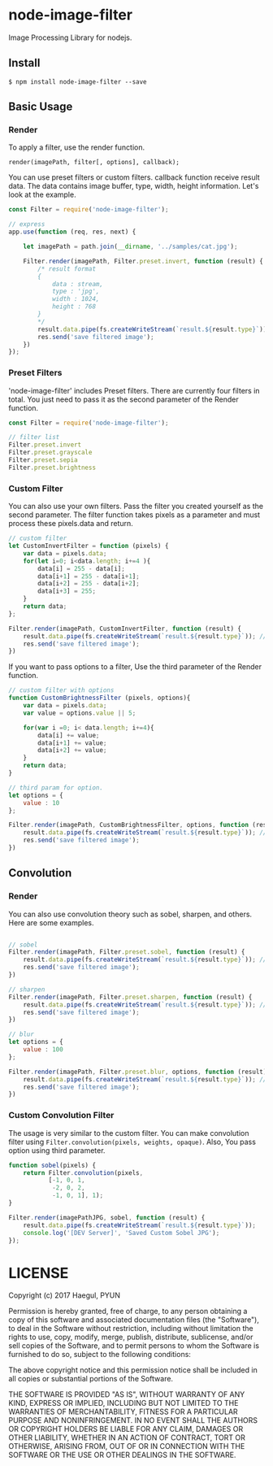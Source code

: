 # node-image-filter
Image Processing Library for nodejs.

## Install
```
$ npm install node-image-filter --save
```

## Basic Usage
### Render
To apply a filter, use the render function.
```
render(imagePath, filter[, options], callback);
```
You can use preset filters or custom filters. callback function receive result data. The data contains image buffer, type, width, height information.
Let's look at the example.

```javascript
const Filter = require('node-image-filter');

// express
app.use(function (req, res, next) {

    let imagePath = path.join(__dirname, '../samples/cat.jpg');

    Filter.render(imagePath, Filter.preset.invert, function (result) {
        /* result format
        {
            data : stream,
            type : 'jpg',
            width : 1024,
            height : 768
        }
        */
        result.data.pipe(fs.createWriteStream(`result.${result.type}`)); // save local
        res.send('save filtered image');
    })
});
```

### Preset Filters
'node-image-filter' includes Preset filters. There are currently four filters in total.
You just need to pass it as the second parameter of the Render function.
```javascript
const Filter = require('node-image-filter');

// filter list
Filter.preset.invert
Filter.preset.grayscale
Filter.preset.sepia
Filter.preset.brightness
```

### Custom Filter
You can also use your own filters. Pass the filter you created yourself as the second parameter.
The filter function takes pixels as a parameter and must process these pixels.data and return.

```javascript
// custom filter
let CustomInvertFilter = function (pixels) {
    var data = pixels.data;
    for(let i=0; i<data.length; i+=4 ){
        data[i] = 255 - data[i];
        data[i+1] = 255 - data[i+1];
        data[i+2] = 255 - data[i+2];
        data[i+3] = 255;
    }
    return data;
};

Filter.render(imagePath, CustomInvertFilter, function (result) {
    result.data.pipe(fs.createWriteStream(`result.${result.type}`)); // save local
    res.send('save filtered image');
})
```

If you want to pass options to a filter, Use the third parameter of the Render function.

```javascript
// custom filter with options
function CustomBrightnessFilter (pixels, options){
    var data = pixels.data;
    var value = options.value || 5;

    for(var i =0; i< data.length; i+=4){
        data[i] += value;
        data[i+1] += value;
        data[i+2] += value;
    }
    return data;
}

// third param for option.
let options = {
    value : 10
};

Filter.render(imagePath, CustomBrightnessFilter, options, function (result) {
    result.data.pipe(fs.createWriteStream(`result.${result.type}`)); // save local
    res.send('save filtered image');
})
```

## Convolution
### Render
You can also use convolution theory such as sobel, sharpen, and others. Here are some examples.
```javascript

// sobel
Filter.render(imagePath, Filter.preset.sobel, function (result) {
    result.data.pipe(fs.createWriteStream(`result.${result.type}`)); // save local
    res.send('save filtered image');
})

// sharpen
Filter.render(imagePath, Filter.preset.sharpen, function (result) {
    result.data.pipe(fs.createWriteStream(`result.${result.type}`)); // save local
    res.send('save filtered image');
})

// blur
let options = {
    value : 100
};

Filter.render(imagePath, Filter.preset.blur, options, function (result) {
    result.data.pipe(fs.createWriteStream(`result.${result.type}`)); // save local
    res.send('save filtered image');
})
```

### Custom Convolution Filter
The usage is very similar to the custom filter. You can make convolution filter using `Filter.convolution(pixels, weights, opaque)`.
Also, You pass option using third parameter.
```javascript
function sobel(pixels) {
    return Filter.convolution(pixels,
           [-1, 0, 1,
            -2, 0, 2,
            -1, 0, 1], 1);
}

Filter.render(imagePathJPG, sobel, function (result) {
    result.data.pipe(fs.createWriteStream(`result.${result.type}`));
    console.log('[DEV Server]', 'Saved Custom Sobel JPG');
});
```

# LICENSE

Copyright (c) 2017 Haegul, PYUN  

Permission is hereby granted, free of charge, to any person
obtaining a copy of this software and associated documentation
files (the "Software"), to deal in the Software without
restriction, including without limitation the rights to use,
copy, modify, merge, publish, distribute, sublicense, and/or sell
copies of the Software, and to permit persons to whom the
Software is furnished to do so, subject to the following
conditions:

The above copyright notice and this permission notice shall be
included in all copies or substantial portions of the Software.

THE SOFTWARE IS PROVIDED "AS IS", WITHOUT WARRANTY OF ANY KIND,
EXPRESS OR IMPLIED, INCLUDING BUT NOT LIMITED TO THE WARRANTIES
OF MERCHANTABILITY, FITNESS FOR A PARTICULAR PURPOSE AND
NONINFRINGEMENT. IN NO EVENT SHALL THE AUTHORS OR COPYRIGHT
HOLDERS BE LIABLE FOR ANY CLAIM, DAMAGES OR OTHER LIABILITY,
WHETHER IN AN ACTION OF CONTRACT, TORT OR OTHERWISE, ARISING
FROM, OUT OF OR IN CONNECTION WITH THE SOFTWARE OR THE USE OR
OTHER DEALINGS IN THE SOFTWARE.
